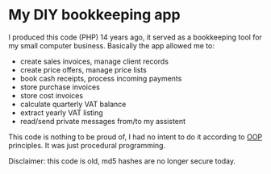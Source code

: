 # My DIY bookkeeping app

I produced this code (PHP) 14 years ago, it served as a bookkeeping tool for my small computer business. 
Basically the app allowed me to:
- create sales invoices, manage client records
- create price offers, manage price lists
- book cash receipts, process incoming payments
- store purchase invoices
- store cost invoices
- calculate quarterly VAT balance
- extract yearly VAT listing
- read/send private messages from/to my assistent

This code is nothing to be proud of, I had no intent to do it according to [OOP](https://www.guru99.com/object-oriented-programming.html) principles. It was just procedural programming.

Disclaimer: this code is old, md5 hashes are no longer secure today.
